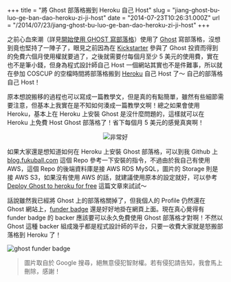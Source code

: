 +++
title = "將 Ghost 部落格搬到 Heroku 自己 Host"
slug = "jiang-ghost-bu-luo-ge-ban-dao-heroku-zi-ji-host"
date = "2014-07-23T10:26:31.000Z"
url = "/2014/07/23/jiang-ghost-bu-luo-ge-ban-dao-heroku-zi-ji-host"
+++

之前心血來潮（詳見[開始使用 GHOST 寫部落格](http://blog.fukuball.com/kai-shi-shi-yong-ghost-xie-bu-luo-ge/)）使用了 [Ghost](https://ghost.org/) 寫部落格，沒想到竟也堅持了一陣子了，眼見之前因為在 [Kickstarter](https://www.kickstarter.com/) 參與了 Ghost 投資而得到的免費六個月使用權就要過了，之後就需要付每個月至少 5 美元的使用費，實在也不是筆小錢，但身為程式設計師自己 Host 一個網站其實也不是件難事，所以就在參加 COSCUP 的空檔時間將部落格搬到 [Heroku](https://dashboard.heroku.com/apps) 自己 Host 了～ 自己的部落格自己 Host！

原本想說搬移的過程也可以寫成一篇教學文，但是真的有點簡單，雖然有些細節需要注意，但基本上我實在是不知如何湊成一篇教學文啊！總之如果會使用 Heroku，基本上在 Heroku 上安裝 Ghost 是沒什麼問題的，這樣就可以在 Heroku 上免費 Host Ghost 部落格了！省下每個月 5 美元的感覺真爽啊！

<p style="text-align:center">
<img src="http://static.obeobe.com/2014/Jul/i__e88e__-1406113001957.jpg" alt="非常好">
</p>

如果大家還是想知道如何在 Heroku 上安裝 Ghost 部落格，可以到我 Github 上 [blog.fukuball.com](https://github.com/fukuball/blog.fukuball.com) 這個 Repo 參考一下安裝的指令，不過由於我自己有使用 AWS，這個 Repo 的後端資料庫是接 AWS RDS MySQL，圖片的 Storage 則是接 AWS S3，如果沒有使用 AWS 的話，就建議使用原本的設定就好，可以參考 [Deploy Ghost to heroku for free](http://www.therightcode.net/deploy-ghost-to-heroku-for-free/) 這篇文章來試試～

話說雖然我已經將 Ghost 上的部落格關掉了，但我個人的 Profile 仍然還在 Ghost 網站上，[funder badge](https://ghost.org/fukuball/) 還是好好地掛在網頁上面。現在真心覺得有 funder badge 的 backer 應該要可以永久免費使用 Ghost 部落格才對啊！不然以 Ghost 這種 backer 組成幾乎都是程式設計師的平台，只要一收費大家就是怒搬部落格到 Heroku 了！

![ghost funder badge](http://static.obeobe.com/2014/Jul/Screen_Shot_2014_07_23_at_7_00_18_PM-1406113694581.png)

<blockquote>
圖片取自於 Google 搜尋，絕無意侵犯智財權。若有侵犯請告知，我會馬上刪除，感謝！
</blockquote>